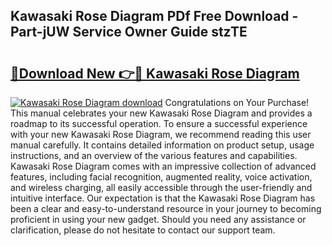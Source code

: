 ## Kawasaki Rose Diagram PDf Free Download - Part-jUW Service Owner Guide stzTE

# <h2><a href="http://dfmsv88.blite.top/?on=Kawasaki+Rose+Diagram">🔗Download New 👉🔴 Kawasaki Rose Diagram</a></h2>

[![Kawasaki Rose Diagram download](https://i.imgur.com/lujVjoI.png)](http://dfmsv88.blite.top/?on=Kawasaki+Rose+Diagram)
Congratulations on Your Purchase! This manual celebrates your new Kawasaki Rose Diagram and provides a roadmap to its successful operation. To ensure a successful experience with your new Kawasaki Rose Diagram, we recommend reading this user manual carefully. It contains detailed information on product setup, usage instructions, and an overview of the various features and capabilities. Kawasaki Rose Diagram comes with an impressive collection of advanced features, including facial recognition, augmented reality, voice activation, and wireless charging, all easily accessible through the user-friendly and intuitive interface. Our expectation is that the Kawasaki Rose Diagram has been a clear and easy-to-understand resource in your journey to becoming proficient in using your new gadget. Should you need any assistance or clarification, please do not hesitate to contact our support team.
